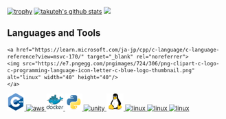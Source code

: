 [![trophy](https://github-profile-trophy.vercel.app/?username=takuteh)](https://github.com/ryo-ma/github-profile-trophy)
[![takuteh's github stats](https://github-readme-stats.vercel.app/api?username=takuteh&hide=contribs&count_private=true&show_icons=true&theme=tokyonight)](https://github.com/takuteh/)
![](https://github-readme-stats.vercel.app/api/top-langs?username=takuteh&show_icons=true&locale=en&layout=compact)
## Languages and Tools
    <a href="https://learn.microsoft.com/ja-jp/cpp/c-language/c-language-reference?view=msvc-170/" target="_blank" rel="noreferrer"> 
    <img src="https://e7.pngegg.com/pngimages/724/306/png-clipart-c-logo-c-programming-language-icon-letter-c-blue-logo-thumbnail.png" alt="linux" width="40" height="40"/>
    </a>
<a href="https://www.w3schools.com/cpp/" target="_blank" rel="noreferrer"> 
    <img src="https://raw.githubusercontent.com/devicons/devicon/master/icons/cplusplus/cplusplus-original.svg" alt="cplusplus" width="40" height="40"/> 
</a>       
<a href="https://www.android.com/" target="_blank" rel="noreferrer"> 
    <img src="https://www.vectorlogo.zone/util/preview.html?image=/logos/android/android-icon.svg" alt="aws" width="40" height="40"/> 
</a> 
  <a href="https://www.docker.com/" target="_blank" rel="noreferrer"> 
    <img src="https://raw.githubusercontent.com/devicons/devicon/master/icons/docker/docker-original-wordmark.svg" alt="docker" width="40" height="40"/> 
</a>
  <a href="https://www.python.org" target="_blank" rel="noreferrer"> 
    <img src="https://raw.githubusercontent.com/devicons/devicon/master/icons/python/python-original.svg" alt="python" width="40" height="40"/> 
  </a> 
    <a href="https://unity.com/" target="_blank" rel="noreferrer"> 
    <img src="https://www.vectorlogo.zone/logos/unity3d/unity3d-icon.svg" alt="unity" width="40" height="40"/> 
  </a> 
    <a href="https://www.linux.org/" target="_blank" rel="noreferrer"> 
    <img src="https://raw.githubusercontent.com/devicons/devicon/master/icons/linux/linux-original.svg" alt="linux" width="40" height="40"/>
    </a>
    <a href="https://learn.microsoft.com/ja-jp/dotnet/csharp/tour-of-csharp/" target="_blank" rel="noreferrer"> 
    <img src="https://static.wikia.nocookie.net/kaos7003/images/3/3f/C-Logo-1.jpg/revision/latest?cb=20160717020547" alt="linux" width="40" height="40"/>
    </a>
    <a href="https://learn.microsoft.com/ja-jp/office/vba/api/overview/excel" target="_blank" rel="noreferrer"> 
    <img src="https://generalbi.com/wp-content/uploads/2020/02/vbaLogo.jpg" alt="linux" width="40" height="40"/>
    </a>
    <a href="https://www.autodesk.co.jp/products/fusion-360/overview?term=1-YEAR&tab=subscription" target="_blank" rel="noreferrer"> 
    <img src="https://bridgesfact.com/wp-content/uploads/2022/05/f6817e1d99802e9274bea73f50787e15.jpg" alt="linux" width="40" height="40"/>
    </a>

